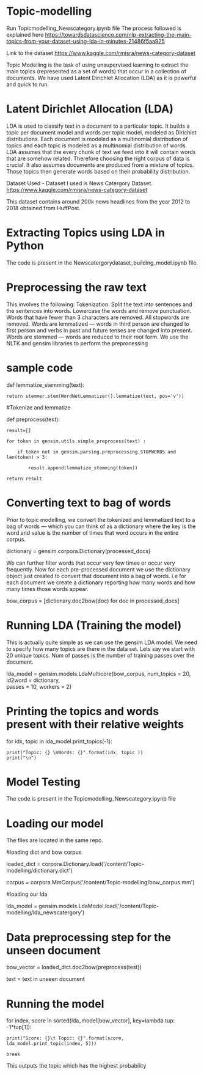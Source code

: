 # Topic-modelling
Run Topicmodelling_Newscategory.ipynb file 
The process followed is explained here https://towardsdatascience.com/nlp-extracting-the-main-topics-from-your-dataset-using-lda-in-minutes-21486f5aa925

Link to the dataset https://www.kaggle.com/rmisra/news-category-dataset


Topic Modelling is the task of using unsupervised learning to extract the main topics (represented as a set of words) that occur in a collection of documents.
We have used  Latent Dirichlet Allocation (LDA) as it is powerful and quick to run.

# Latent Dirichlet Allocation (LDA)

LDA is used to classify text in a document to a particular topic. It builds a topic per document model and words per topic model, modeled as Dirichlet distributions.
Each document is modeled as a multinomial distribution of topics and each topic is modeled as a multinomial distribution of words.
LDA assumes that the every chunk of text we feed into it will contain words that are somehow related. Therefore choosing the right corpus of data is crucial.
It also assumes documents are produced from a mixture of topics. Those topics then generate words based on their probability distribution.

Dataset Used - Dataset I used is News Catergory Dataset. https://www.kaggle.com/rmisra/news-category-dataset 

This dataset contains around 200k news headlines from the year 2012 to 2018 obtained from HuffPost.

# Extracting Topics using LDA in Python
The code is present in the Newscatergorydataset_building_model.ipynb file.
# Preprocessing the raw text
This involves the following:
Tokenization: Split the text into sentences and the sentences into words. Lowercase the words and remove punctuation.
Words that have fewer than 3 characters are removed.
All stopwords are removed.
Words are lemmatized — words in third person are changed to first person and verbs in past and future tenses are changed into present.
Words are stemmed — words are reduced to their root form.
We use the NLTK and gensim libraries to perform the preprocessing
# sample code
def lemmatize_stemming(text):

    return stemmer.stem(WordNetLemmatizer().lemmatize(text, pos='v'))
    
#Tokenize and lemmatize

  def preprocess(text):

    result=[]
    
    for token in gensim.utils.simple_preprocess(text) :
    
        if token not in gensim.parsing.preprocessing.STOPWORDS and len(token) > 3:
        
            result.append(lemmatize_stemming(token))
            
    return result

# Converting text to bag of words
Prior to topic modelling, we convert the tokenized and lemmatized text to a bag of words — which you can think of as a dictionary where the key is the word and value is the number of times that word occurs in the entire corpus.

dictionary = gensim.corpora.Dictionary(processed_docs)

We can further filter words that occur very few times or occur very frequently.
Now for each pre-processed document we use the dictionary object just created to convert that document into a bag of words. i.e for each document we create a dictionary reporting how many words and how many times those words appear.

bow_corpus = [dictionary.doc2bow(doc) for doc in processed_docs]

# Running LDA (Training the model)
This is actually quite simple as we can use the gensim LDA model. We need to specify how many topics are there in the data set. Lets say we start with 20 unique topics. Num of passes is the number of training passes over the document.

lda_model =  gensim.models.LdaMulticore(bow_corpus, 
                                   num_topics = 20, 
                                   id2word = dictionary,                                    
                                   passes = 10,
                                   workers = 2)
 # Printing the topics and words present with their relative weights 
 for idx, topic in lda_model.print_topics(-1):
 
    print("Topic: {} \nWords: {}".format(idx, topic ))
    print("\n")
                                

# Model Testing 
The code is present in the Topicmodelling_Newscategory.ipynb file

# Loading our model
The files are located in the same repo.

#loading dict and bow corpus

loaded_dict = corpora.Dictionary.load('/content/Topic-modelling/dictionary.dict')

corpus = corpora.MmCorpus('/content/Topic-modelling/bow_corpus.mm')

#loading our lda

lda_model = gensim.models.LdaModel.load('/content/Topic-modelling/lda_newscatergory')

# Data preprocessing step for the unseen document
bow_vector = loaded_dict.doc2bow(preprocess(test))

test = text in unseen document

# Running the model 

for index, score in sorted(lda_model[bow_vector], key=lambda tup: -1*tup[1]):

    print("Score: {}\t Topic: {}".format(score, lda_model.print_topic(index, 5)))
    
    break
    
 This outputs the topic which has the highest probability
